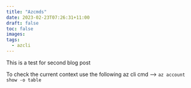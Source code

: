 ```yaml
---
title: "Azcmds"
date: 2023-02-23T07:26:31+11:00
draft: false
toc: false
images:
tags:
  - azcli
---
```


This is a test for second blog post

To check the current context use the following az cli cmd --> ```az account show -o table```